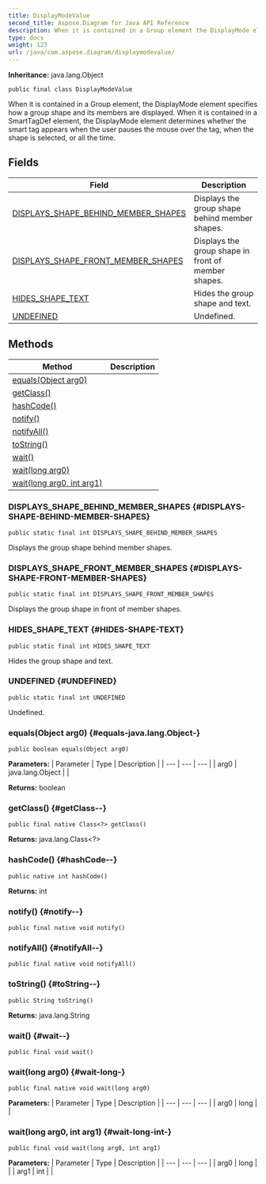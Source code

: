 ```yaml
---
title: DisplayModeValue
second_title: Aspose.Diagram for Java API Reference
description: When it is contained in a Group element the DisplayMode element specifies how a group shape and its members are displayed.
type: docs
weight: 123
url: /java/com.aspose.diagram/displaymodevalue/
---
```


**Inheritance:**
java.lang.Object
```
public final class DisplayModeValue
```

When it is contained in a Group element, the DisplayMode element specifies how a group shape and its members are displayed. When it is contained in a SmartTagDef element, the DisplayMode element determines whether the smart tag appears when the user pauses the mouse over the tag, when the shape is selected, or all the time.
## Fields

| Field | Description |
| --- | --- |
| [DISPLAYS_SHAPE_BEHIND_MEMBER_SHAPES](#DISPLAYS-SHAPE-BEHIND-MEMBER-SHAPES) | Displays the group shape behind member shapes. |
| [DISPLAYS_SHAPE_FRONT_MEMBER_SHAPES](#DISPLAYS-SHAPE-FRONT-MEMBER-SHAPES) | Displays the group shape in front of member shapes. |
| [HIDES_SHAPE_TEXT](#HIDES-SHAPE-TEXT) | Hides the group shape and text. |
| [UNDEFINED](#UNDEFINED) | Undefined. |
## Methods

| Method | Description |
| --- | --- |
| [equals(Object arg0)](#equals-java.lang.Object-) |  |
| [getClass()](#getClass--) |  |
| [hashCode()](#hashCode--) |  |
| [notify()](#notify--) |  |
| [notifyAll()](#notifyAll--) |  |
| [toString()](#toString--) |  |
| [wait()](#wait--) |  |
| [wait(long arg0)](#wait-long-) |  |
| [wait(long arg0, int arg1)](#wait-long-int-) |  |
### DISPLAYS_SHAPE_BEHIND_MEMBER_SHAPES {#DISPLAYS-SHAPE-BEHIND-MEMBER-SHAPES}
```
public static final int DISPLAYS_SHAPE_BEHIND_MEMBER_SHAPES
```


Displays the group shape behind member shapes.

### DISPLAYS_SHAPE_FRONT_MEMBER_SHAPES {#DISPLAYS-SHAPE-FRONT-MEMBER-SHAPES}
```
public static final int DISPLAYS_SHAPE_FRONT_MEMBER_SHAPES
```


Displays the group shape in front of member shapes.

### HIDES_SHAPE_TEXT {#HIDES-SHAPE-TEXT}
```
public static final int HIDES_SHAPE_TEXT
```


Hides the group shape and text.

### UNDEFINED {#UNDEFINED}
```
public static final int UNDEFINED
```


Undefined.

### equals(Object arg0) {#equals-java.lang.Object-}
```
public boolean equals(Object arg0)
```




**Parameters:**
| Parameter | Type | Description |
| --- | --- | --- |
| arg0 | java.lang.Object |  |

**Returns:**
boolean
### getClass() {#getClass--}
```
public final native Class<?> getClass()
```




**Returns:**
java.lang.Class<?>
### hashCode() {#hashCode--}
```
public native int hashCode()
```




**Returns:**
int
### notify() {#notify--}
```
public final native void notify()
```




### notifyAll() {#notifyAll--}
```
public final native void notifyAll()
```




### toString() {#toString--}
```
public String toString()
```




**Returns:**
java.lang.String
### wait() {#wait--}
```
public final void wait()
```




### wait(long arg0) {#wait-long-}
```
public final native void wait(long arg0)
```




**Parameters:**
| Parameter | Type | Description |
| --- | --- | --- |
| arg0 | long |  |

### wait(long arg0, int arg1) {#wait-long-int-}
```
public final void wait(long arg0, int arg1)
```




**Parameters:**
| Parameter | Type | Description |
| --- | --- | --- |
| arg0 | long |  |
| arg1 | int |  |

